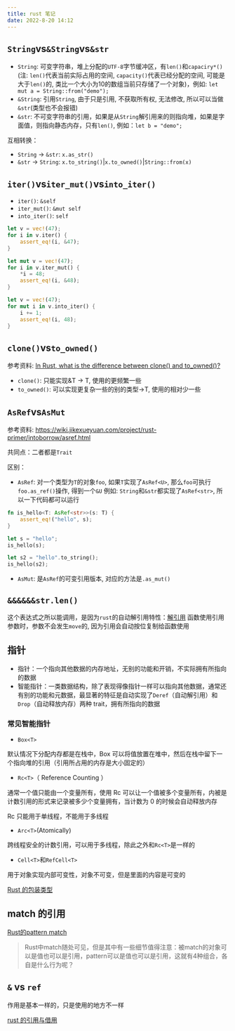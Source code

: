 ```yaml
---
title: rust 笔记
date: 2022-8-20 14:12
---
```


## `String`vs`&String`vs`&str`

- `String`: 可变字符串，堆上分配的`UTF-8`字节缓冲区，有`len()`和`capaciry*()`(注: `len()`代表当前实际占用的空间, `capacity()`代表已经分配的空间, 可能是大于`len()`的, 类比一个大小为10的数组当前只存储了一个对象)，例如: `let mut a = String::from("demo");`
- `&String`: 引用`String`, 由于只是引用, 不获取所有权, 无法修改, 所以可以当做`&str`(类型也不会报错)
- `&str`: 不可变字符串的引用，如果是从`String`解引用来的则指向堆，如果是字面值，则指向静态内存，只有`len()`, 例如：`let b = "demo"; `

互相转换：
- `String` -> `&str`:  `x.as_str()`
- `&str` ->  `String`: `x.to_string()`|`x.to_owned()`|`String::from(x)`


## `iter()`vs`iter_mut()`vs`into_iter()`

- `iter()`: `&self`
- `iter_mut()`: `&mut self`
- `into_iter()`: `self`

```rs
let v = vec!(47);
for i in v.iter() {
	assert_eq!(i, &47);
}

let mut v = vec!(47);
for i in v.iter_mut() {
	*i = 48;
	assert_eq!(i, &48);
}

let v = vec!(47);
for mut i in v.into_iter() {
	i += 1;
	assert_eq!(i, 48);
}
```

## `clone()`vs`to_owned()	`
参考资料: [In Rust, what is the difference between clone() and to_owned()?](https://stackoverflow.com/questions/22264502/in-rust-what-is-the-difference-between-clone-and-to-owned)
- `clone()`: 只能实现&T -> T, 使用的更频繁一些
- `to_owned()`: 可以实现更复杂一些的别的类型->T, 使用的相对少一些

## `AsRef`vs`AsMut`

参考资料: https://wiki.jikexueyuan.com/project/rust-primer/intoborrow/asref.html

共同点：二者都是`Trait`

区别：

- `AsRef`: 对一个类型为`T`的对象`foo`, 如果`T`实现了`AsRef<U>`, 那么`foo`可执行`foo.as_ref()`操作, 得到一个`&U`
例如: `String`和`&str`都实现了`AsRef<str>`, 所以一下代码都可以运行

```rs
fn is_hello<T: AsRef<str>>(s: T) {
	assert_eq!("hello", s);
}

let s = "hello";
is_hello(s);

let s2 = "hello".to_string();
is_hello(s2);
```

- `AsMut`: 是`AsRef`的可变引用版本, 对应的方法是`.as_mut()`

## `&&&&&&str.len()`
这个表达式之所以能调用，是因为`rust`的自动解引用特性：[解引用](https://zhuanlan.zhihu.com/p/21615411)
函数使用引用参数时，参数不会发生`move`的, 因为引用会自动按位复制给函数使用

## 指针

- 指针：一个指向其他数据的内存地址，无别的功能和开销，不实际拥有所指向的数据
- 智能指针：一类数据结构，除了表现得像指针一样可以指向其他数据，通常还有别的功能和元数据，最显著的特征是自动实现了`Deref`（自动解引用）和`Drop`（自动释放内存）两种 trait，拥有所指向的数据

### 常见智能指针

- `Box<T>`

默认情况下分配内存都是在栈中，Box 可以将值放置在堆中，然后在栈中留下一个指向堆的引用（引用所占用的内存是大小固定的）

- `Rc<T>`（ Reference Counting ）

通常一个值只能由一个变量所有，使用 Rc 可以让一个值被多个变量所有，内被是计数引用的形式来记录被多少个变量拥有，当计数为 0 的时候会自动释放内存

Rc 只能用于单线程，不能用于多线程

- `Arc<T>`(Atomically)

跨线程安全的计数引用，可以用于多线程，除此之外和`Rc<T>`是一样的

- `Cell<T>`和`RefCell<T>`

用于对象实现内部可变性，对象不可变，但是里面的内容是可变的

[Rust 的包装类型](https://blog.lxdlam.com/post/b63a9600/)

## match 的引用

[Rust的pattern match](https://www.yuanguohuo.com/2020/01/13/rust-pattern-match/)

> Rust中match随处可见，但是其中有一些细节值得注意：被match的对象可以是值也可以是引用，pattern可以是值也可以是引用，这就有4种组合，各自是什么行为呢？

## `&` vs `ref`

作用是基本一样的，只是使用的地方不一样

[rust 的引用与借用](https://zhuanlan.zhihu.com/p/306650851)
